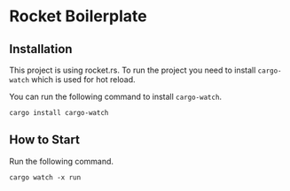 # Rocket Boilerplate

## Installation
This project is using rocket.rs. To run the project you need to install `cargo-watch` which is used for hot reload.

You can run the following command to install `cargo-watch`.

```
cargo install cargo-watch
```

## How to Start
Run the following command.

```
cargo watch -x run
```